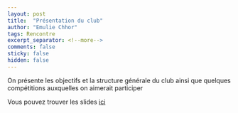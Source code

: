 ```yaml
---
layout: post
title:  "Présentation du club"
author: "Emulie Chhor"
tags: Rencontre
excerpt_separator: <!--more-->
comments: false
sticky: false
hidden: false
---
```


On présente les objectifs et la structure générale du club ainsi que quelques 
compétitions auxquelles on aimerait participer<!--more-->


Vous pouvez trouver les slides [ici](https://docs.google.com/presentation/d/1GVmIe5T20xOVBk8wmIKlY-t5zLdBVoCU0fxyeGbO9AY/edit#slide=id.p)
